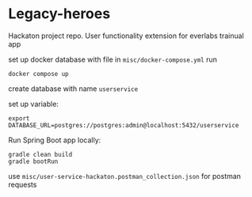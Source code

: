 # Legacy-heroes
Hackaton project repo. User functionality extension for everlabs trainual app

set up docker database with file in ```misc/docker-compose.yml```
run 
```
docker compose up
```

create database with name ```userservice```

set up variable:
```
export DATABASE_URL=postgres://postgres:admin@localhost:5432/userservice
```

Run Spring Boot app locally:

```
gradle clean build
gradle bootRun
```

use ```misc/user-service-hackaton.postman_collection.json``` for postman requests